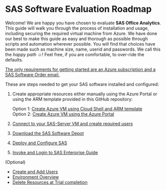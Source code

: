 # SAS Software Evaluation Roadmap  

Welcome!  We are happy you have chosen to evaluate **SAS Office Analytics**.  This guide will walk you through the process of installation and usage, including securing the required virtual machine from Azure.  We have done our best to make this guide as easy and thorough as possible through scripts and automation wherever possible.  You will find that choices have been made such as machine size, name, userid and passwords.  We call this the *happy path* :relaxed:!  Feel free, if you are comfortable, to over-ride the defaults.  
  
<ins>The only requirements for getting started are an Azure subscription and a SAS Software Order email.</ins>

These are steps needed to get your SAS software installed and configured:
1. Create appropriate resources either manually using the Azure Portal or using the ARM template provided in this GitHub repository:

   Option 1: [Create Azure VM using Cloud Shell and ARM template](Create_Azure_VM_using_Cloud_Shell.md)  
   Option 2: [Create Azure VM using the Azure Portal](Create_VM_using_Azure_Portal.md)
2. [Connect to your SAS-Server VM and create required users](Connect_to_VM.md)
3. [Download the SAS Software Depot](Download_the_SAS_Software_Depot.md)
4. [Deploy and Configure SAS](Deploy_and_Configure.md)
5. [Invoke and Login to SAS Enterprise Guide](Enterprise_Guide.md)
   
(Optional)
* [Create and Add Users](Add_Users.md)
* [Environment Overview](Environment_Overview.md)
* [Delete Resources at Trial completion](Delete_Resources.md)
